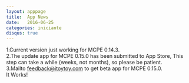 ```yaml
---
layout: apppage
title:  App News
date:   2016-06-25
categories: iniciante
disqus: true
---
```

1.Current version just working for MCPE 0.14.3.  
2.The update app for MCPE 0.15.0 has been submitted to App Store, This step can take a while (weeks, not months), so please be patient.  
3.Mailto feedback@itoytoy.com to get beta app for MCPE 0.15.0.  
It Works! 


